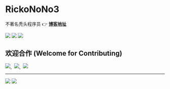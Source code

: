 # RickoNoNo3

不著名秃头程序员 👉 [**博客地址**](http://rickonono3.top)

<a href="#!"><img src="https://img.shields.io/badge/IDE-IntellJ%20IDEA-303030?style=flat-square&logo=IntelliJ%20IDEA" /></a>
<a href="#!"><img src="https://img.shields.io/badge/Browser-Firefox-303030?style=flat-square&logo=Firefox" /></a>
<a href="https://t.me/rickonono3" />
  <img src="https://img.shields.io/badge/Telegram-RickoNoNo3-303030?style=flat-square&logo=Telegram" />
</a>

## 欢迎合作 (Welcome for Contributing)

<a href="https://github.com/rickonono3/m2obj">
  <img src="https://github-readme-stats.vercel.app/api/pin/?username=rickonono3&repo=m2obj&theme=highcontrast&locale=cn&cache_seconds=1800" />
</a>
&nbsp;
<a href="https://github.com/rickonono3/killnicely">
  <img src="https://github-readme-stats.vercel.app/api/pin/?username=rickonono3&repo=killnicely&theme=highcontrast&locale=cn&cache_seconds=1800" />
</a>
&nbsp;
<a href="https://github.com/rickonono3/r4quadrant">
  <img src="https://github-readme-stats.vercel.app/api/pin/?username=rickonono3&repo=r4quadrant&theme=highcontrast&locale=cn&cache_seconds=1800" />
</a>

-----

<img src="https://github-readme-stats.vercel.app/api?username=rickonono3&count_private=true&show_icons=true&include_all_commits=true&custom_title=RickoNoNo3%20%E7%9A%84%E6%91%B8%E9%B1%BC%E7%BB%9F%E8%AE%A1&theme=highcontrast&locale=cn&cache_seconds=1800" />
<img src="https://github-readme-stats.vercel.app/api/top-langs/?username=rickonono3&theme=highcontrast&layout=compact&exclude_repo=R-Blog-Public-Library,R-Blog-IconFont,R-Blog-MathJax-Fonts,RZ-Blog,xv6-chinese,jquery-csv&langs_count=8&locale=cn&cache_seconds=1800" />


